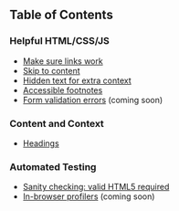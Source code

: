 ## Table of Contents

### Helpful HTML/CSS/JS

- [Make sure links work](./code/fix-links/)
- [Skip to content](./code/skip-links/)
- [Hidden text for extra context](./code/hidden-text/)
- [Accessible footnotes](./code/footnotes/)
- [Form validation errors](./code/validation/) (coming soon)

### Content and Context

- [Headings](./headings/)

### Automated Testing

- [Sanity checking: valid HTML5 required](./tests/valid-html/)
- [In-browser profilers](./tests/in-browser-profilers/) (coming soon)
